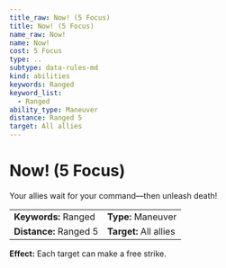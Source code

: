 ```yaml
---
title_raw: Now! (5 Focus)
title: Now! (5 Focus)
name_raw: Now!
name: Now!
cost: 5 Focus
type: ..
subtype: data-rules-md
kind: abilities
keywords: Ranged
keyword_list:
  - Ranged
ability_type: Maneuver
distance: Ranged 5
target: All allies
---
```


# Now! (5 Focus)

Your allies wait for your command—then unleash death!

|                        |                        |
| :--------------------- | :--------------------- |
| **Keywords:** Ranged   | **Type:** Maneuver     |
| **Distance:** Ranged 5 | **Target:** All allies |

**Effect:** Each target can make a free strike.
